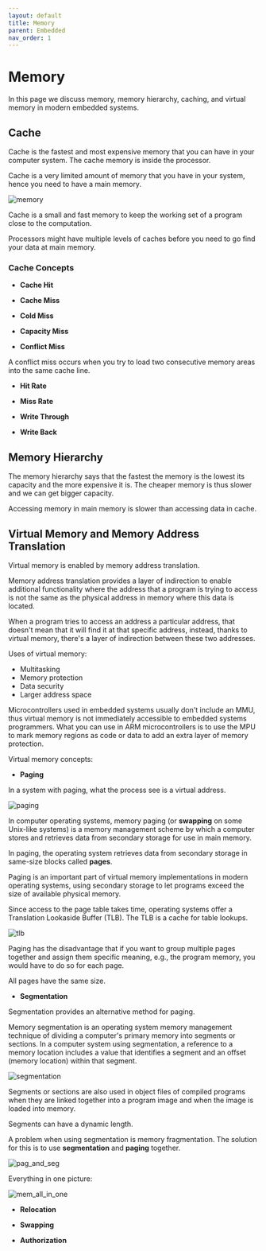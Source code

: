```yaml
---
layout: default
title: Memory
parent: Embedded
nav_order: 1
---
```


# Memory

In this page we discuss memory, memory hierarchy, caching, and virtual memory in modern embedded systems.

## Cache

Cache is the fastest and most expensive memory that you can have in your computer system. The cache memory is inside the processor.

Cache is a very limited amount of memory that you have in your system, hence you need to have a main memory.

![memory](../../../assets/img/memory.png)

Cache is a small and fast memory to keep the working set of a program close to the computation.

Processors might have multiple levels of caches before you need to go find your data at main memory.

### Cache Concepts

* **Cache Hit**

* **Cache Miss**

* **Cold Miss**

* **Capacity Miss**

* **Conflict Miss**

A conflict miss occurs when you try to load two consecutive memory areas into the same cache line.

* **Hit Rate**

* **Miss Rate**

* **Write Through**

* **Write Back**

## Memory Hierarchy

The memory hierarchy says that the fastest the memory is the lowest its capacity and the more expensive it is. The cheaper memory is thus slower and we can get bigger capacity.

Accessing memory in main memory is slower than accessing data in cache.

<!-- TODO: Add a digram of memory diagram -->

## Virtual Memory and Memory Address Translation

Virtual memory is enabled by memory address translation.

Memory address translation provides a layer of indirection to enable additional functionality where the address that a program is trying to access is not the same as the physical address in memory where this data is located.

When a program tries to access an address a particular address, that doesn't mean that it will find it at that specific address, instead, thanks to virtual memory, there's a layer of indirection between these two addresses.

Uses of virtual memory:

* Multitasking
* Memory protection
* Data security
* Larger address space

Microcontrollers used in embedded systems usually don't include an MMU, thus virtual memory is not immediately accessible to embedded systems programmers. What you can use in ARM microcontrollers is to use the MPU to mark memory regions as code or data to add an extra layer of memory protection.

Virtual memory concepts:

* **Paging**

In a system with paging, what the process see is a virtual address.

![paging](../../../assets/img/paging.png)

In computer operating systems, memory paging (or **swapping** on some Unix-like systems) is a memory management scheme by which a computer stores and retrieves data from secondary storage for use in main memory.

In paging, the operating system retrieves data from secondary storage in same-size blocks called **pages**.

Paging is an important part of virtual memory implementations in modern operating systems, using secondary storage to let programs exceed the size of available physical memory.

Since access to the page table takes time, operating systems offer a Translation Lookaside Buffer (TLB). The TLB is a cache for table lookups.

![tlb](../../../assets/img/tlb.png)

Paging has the disadvantage that if you want to group multiple pages together and assign them specific meaning, e.g., the program memory, you would have to do so for each page.

All pages have the same size.

* **Segmentation**

Segmentation provides an alternative method for paging.

Memory segmentation is an operating system memory management technique of dividing a computer's primary memory into segments or sections. In a computer system using segmentation, a reference to a memory location includes a value that identifies a segment and an offset (memory location) within that segment.

![segmentation](../../../assets/img/segmentation.png)

Segments or sections are also used in object files of compiled programs when they are linked together into a program image and when the image is loaded into memory.

Segments can have a dynamic length.

A problem when using segmentation is memory fragmentation. The solution for this is to use **segmentation** and **paging** together.

![pag_and_seg](../../../assets/img/paging_segmentation.png)

Everything in one picture:

![mem_all_in_one](../../../assets/img/memory_all_in_one.png)

* **Relocation**

* **Swapping**

* **Authorization**

<!-- 
TODO: Read William Stallings book: Operating Systems: internals and design  principles - Chapter on virtual memory -->
